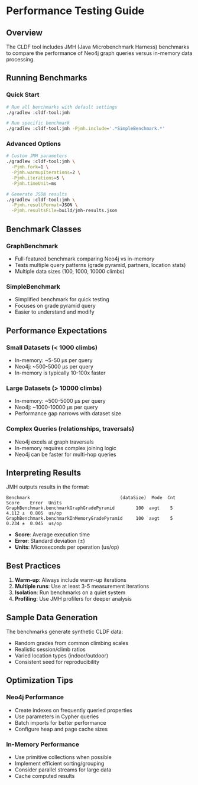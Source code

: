 # Performance Testing Guide

## Overview

The CLDF tool includes JMH (Java Microbenchmark Harness) benchmarks to compare the performance of Neo4j graph queries versus in-memory data processing.

## Running Benchmarks

### Quick Start

```bash
# Run all benchmarks with default settings
./gradlew :cldf-tool:jmh

# Run specific benchmark
./gradlew :cldf-tool:jmh -Pjmh.include='.*SimpleBenchmark.*'
```

### Advanced Options

```bash
# Custom JMH parameters
./gradlew :cldf-tool:jmh \
  -Pjmh.fork=1 \
  -Pjmh.warmupIterations=2 \
  -Pjmh.iterations=5 \
  -Pjmh.timeUnit=ms

# Generate JSON results
./gradlew :cldf-tool:jmh \
  -Pjmh.resultFormat=JSON \
  -Pjmh.resultsFile=build/jmh-results.json
```

## Benchmark Classes

### GraphBenchmark
- Full-featured benchmark comparing Neo4j vs in-memory
- Tests multiple query patterns (grade pyramid, partners, location stats)
- Multiple data sizes (100, 1000, 10000 climbs)

### SimpleBenchmark  
- Simplified benchmark for quick testing
- Focuses on grade pyramid query
- Easier to understand and modify

## Performance Expectations

### Small Datasets (< 1000 climbs)
- In-memory: ~5-50 µs per query
- Neo4j: ~500-5000 µs per query
- In-memory is typically 10-100x faster

### Large Datasets (> 10000 climbs)
- In-memory: ~500-5000 µs per query  
- Neo4j: ~1000-10000 µs per query
- Performance gap narrows with dataset size

### Complex Queries (relationships, traversals)
- Neo4j excels at graph traversals
- In-memory requires complex joining logic
- Neo4j can be faster for multi-hop queries

## Interpreting Results

JMH outputs results in the format:
```
Benchmark                                  (dataSize)  Mode  Cnt    Score    Error  Units
GraphBenchmark.benchmarkGraphGradePyramid        100  avgt    5    4.112 ±  0.805  us/op
GraphBenchmark.benchmarkInMemoryGradePyramid     100  avgt    5    0.234 ±  0.045  us/op
```

- **Score**: Average execution time
- **Error**: Standard deviation (±)
- **Units**: Microseconds per operation (us/op)

## Best Practices

1. **Warm-up**: Always include warm-up iterations
2. **Multiple runs**: Use at least 3-5 measurement iterations
3. **Isolation**: Run benchmarks on a quiet system
4. **Profiling**: Use JMH profilers for deeper analysis

## Sample Data Generation

The benchmarks generate synthetic CLDF data:
- Random grades from common climbing scales
- Realistic session/climb ratios
- Varied location types (indoor/outdoor)
- Consistent seed for reproducibility

## Optimization Tips

### Neo4j Performance
- Create indexes on frequently queried properties
- Use parameters in Cypher queries
- Batch imports for better performance
- Configure heap and page cache sizes

### In-Memory Performance
- Use primitive collections when possible
- Implement efficient sorting/grouping
- Consider parallel streams for large data
- Cache computed results